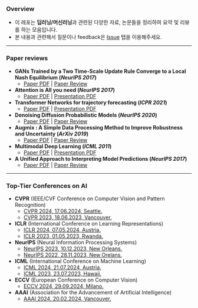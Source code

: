 ### Overview

- 이 레포는 **딥러닝/머신러닝**과 관련된 다양한 자료, 논문들을 정리하여 요약 및 리뷰를 하는 모음입니다.
- 본 내용과 관련해서 질문이나 feedback은 [Issue](https://github.com/keywoongbae/all-about-deep-learning/issues/new) 탭을 이용해주세요.

---


### Paper reviews

- **GANs Trained by a Two Time-Scale Update Rule Converge to a Local Nash Equilibrium (*NeurIPS 2017*)**
  - [Paper PDF](./Papers/Heusel_Martin_NIPS_2017/pdf) | [Paper Review](./Reviews/Heusel_Martin_NIPS_2017.md)
- **Attention is All you need (*NeurIPS 2017*)**
  - [Paper PDF](./Papers/Vaswani_Ashish_NIPS_2017.pdf) | [Presentation PDF](./Reviews/Vaswani_Ashish_NIPS_2017.pdf)
- **Transformer Networks for trajectory forecasting (*ICPR 2021*)**
  - [Paper PDF](./Papers/Giuliari_Francesco_ICPR_2021.pdf) | [Presentation PDF](./Presentations/Giuliari_Francesco_ICPR_2021.pdf)
- **Denoising Diffusion Probabilistic Models (*NeurIPS 2020*)**
  - [Paper PDF](./Papers/Ho_Jonathan_NIPS_2020.pdf) | [Paper Review](./Reviews/Ho_Jonathan_NIPS_2020.md)
- **Augmix : A Simple Data Processing Method to Improve Robustness and Uncertainty (*ArXiv 2019*)**
  - [Paper PDF](./Papers/Hendrycks_Dan_arxiv_2019.pdf) | [Paper Review]()
- **Multimodal Deep Learning (*ICML 2011*)**
  - [Paper PDF](./Papers/Ngiam_Jiquan_ICML_2011.pdf) | [Presentation PDF](./Presentations/Ngiam_Jiquan_ICML_2011.pdf)
- **A Unified Approach to Interpreting Model Predictions (*NeurIPS 2017*)**
  - [Paper PDF](./papers/Lundberg_scott_M_et_al_NIPS_2017.pdf) | [Paper Review]()

---

### Top-Tier Conferences on AI

- **CVPR** (IEEE/CVF Conference on Computer Vision and Pattern Recognition)
  - [CVPR 2024, 17.06.2024, Seattle.](https://cvpr.thecvf.com/Conferences/2024)
  - [CVPR 2023, 18.06.2023, Vancouver.](https://cvpr.thecvf.com/Conferences/2023)
- **ICLR** (International Conference on Learning Representations)
  - [ICLR 2024, 07.05.2024, Austria.](https://iclr.cc/Conferences/2024)
  - [ICLR 2023, 01.05.2023, Rwanda.](https://iclr.cc/Conferences/2023)
- **NeurIPS** (Neural Information Processing Systems)
  - [NeurIPS 2023, 10.12.2023, New Orleans.](https://neurips.cc/Conferences/2023)
  - [NeurIPS 2022, 28.11.2023, New Orelans.](https://neurips.cc/Conferences/2022)
- **ICML** (International Conference on Machine Learning)
  - [ICML 2024, 21.07.2024, Austria.](https://icml.cc/Conferences/2024)
  - [ICML 2023, 23.07.2023, Hawaii.](https://icml.cc/Conferences/2023)
- **ECCV** (European Conference on Computer Vision)
  - [ECCV 2024, 29.09.2024, Milano.](https://eccv2024.ecva.net/Conferences/2024)
- **AAAI** (Association for the Advancement of Artificial Intelligence)
  - [AAAI 2024, 20.02.2024, Vancouver.](https://aaai.org/aaai-conference/)